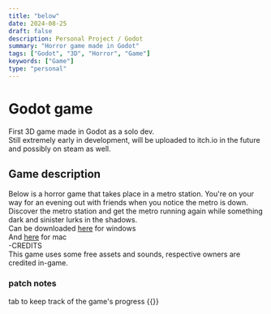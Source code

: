```yaml
---
title: "below"
date: 2024-08-25
draft: false
description: Personal Project / Godot
summary: "Horror game made in Godot"
tags: ["Godot", "3D", "Horror", "Game"]
keywords: ["Game"]
type: "personal"
---
```

# Godot game
First 3D game made in Godot as a solo dev.<br/>
Still extremely early in development, will be uploaded to itch.io in the future and possibly on steam as well.<br/>
## Game description
Below is a horror game that takes place in a metro station. You're on your way for an evening out with friends when you notice the metro is down. Discover the metro station and get the metro running again while something dark and sinister lurks in the shadows.<br/> 
Can be downloaded [here](/personal/below/below-game/below-windows-1.0.0.zip) for windows<br/>
And [here](/personal/below/below-game/below-mac-1.0.0.zip) for mac<br/>
-CREDITS<br/>
This game uses some free assets and sounds, respective owners are credited in-game.
### patch notes
tab to keep track of the game's progress
{{<list limit=10 title=" " where="Type" value="notes">}}